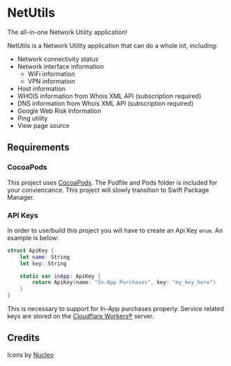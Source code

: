 # NetUtils

The all-in-one Network Utility application!

NetUtils is a Network Utility application that can do a whole lot, including:
- Network connectivity status
- Network interface information
   - WiFi information
   - VPN information
- Host information
- WHOIS information from Whois XML API (subscription required)
- DNS information from Whois XML API (subscription required)
- Google Web Risk Information
- Ping utility
- View page source

## Requirements

### CocoaPods
This project uses [CocoaPods](https://cocoapods.org/). The Podfile and Pods folder is included for your conviencance. This project will slowly transition to Swift Package Manager.

### API Keys

In order to use/build this project you will have to create an Api Key `enum`. An example is below:

```swift
struct ApiKey {
    let name: String
    let key: String

    static var inApp: ApiKey {
        return ApiKey(name: "In-App Purchases", key: "my_key_here")
    }
}
```

This is necessary to support for In-App purchases properly. Service related keys are stored on the [Cloudflare Workers®](https://www.cloudflare.com/products/cloudflare-workers/) server.

## Credits

Icons by [Nucleo](https://nucleoapp.com/)